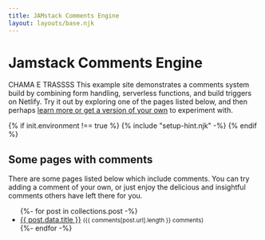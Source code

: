 ```yaml
---
title: JAMstack Comments Engine
layout: layouts/base.njk
---
```


# Jamstack Comments Engine
CHAMA E TRASSSS
This example site demonstrates a comments system build by combining form handling, serverless functions, and build triggers on Netlify. Try it out by exploring one of the pages listed below, and then perhaps [learn more or get a version of your own](/about) to experiment with.

{% if init.environment !== true %}
  {% include "setup-hint.njk" -%}
{% endif %}


## Some pages with comments

There are some pages listed below which include comments. You can try adding a comment of your own, or just enjoy the delicious and insightful comments others have left there for you.

<ul class="listing">
{%- for post in collections.post -%}
  <li>
    <a href="{{ post.url }}">{{ post.data.title }}</a>
    <small>({{ comments[post.url].length }} comments)</small>
  </li>
{%- endfor -%}
</ul>
